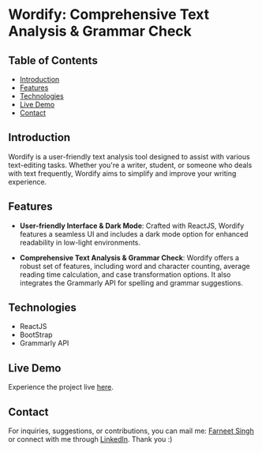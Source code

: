 # Wordify: Comprehensive Text Analysis & Grammar Check

## Table of Contents
- [Introduction](#introduction)
- [Features](#features)
- [Technologies](#technologies)
- [Live Demo](#live-demo)
- [Contact](#contact)

## Introduction
Wordify is a user-friendly text analysis tool designed to assist with various text-editing tasks. Whether you're a writer, student, or someone who deals with text frequently, Wordify aims to simplify and improve your writing experience.

## Features

- **User-friendly Interface & Dark Mode**: Crafted with ReactJS, Wordify features a seamless UI and includes a dark mode option for enhanced readability in low-light environments.
  
- **Comprehensive Text Analysis & Grammar Check**: Wordify offers a robust set of features, including word and character counting, average reading time calculation, and case transformation options. It also integrates the Grammarly API for spelling and grammar suggestions.

## Technologies

- ReactJS
- BootStrap
- Grammarly API

## Live Demo
Experience the project live [here](https://wordify-kappa.vercel.app).

## Contact
For inquiries, suggestions, or contributions, you can mail me: [Farneet Singh](mailto:farneetsingh_co21a3_72@dtu.ac.in) or connect with me through [LinkedIn](https://www.linkedin.com/in/farneet-singh-6b155b208/). Thank you :)

